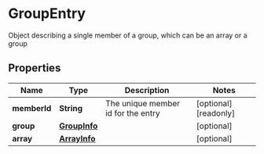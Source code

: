 

# GroupEntry

Object describing a single member of a group, which can be an array or a group

## Properties

| Name | Type | Description | Notes |
|------------ | ------------- | ------------- | -------------|
|**memberId** | **String** | The unique member id for the entry |  [optional] [readonly] |
|**group** | [**GroupInfo**](GroupInfo.md) |  |  [optional] |
|**array** | [**ArrayInfo**](ArrayInfo.md) |  |  [optional] |



